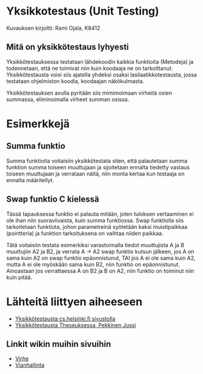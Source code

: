 # Yksikkotestaus (Unit Testing)

Kuvauksen kirjoitti: Rami Ojala, K8412

## Mitä on yksikkötestaus lyhyesti

Yksikkötestauksessa testataan lähdekoodin kaikkia funktioita (Metodeja) ja todennetaan, että ne toimivat niin kuin koodaaja ne on tarkoittanut. Yksikkötestausta voisi siis ajatella yhdeksi osaksi lasilaatikkotestausta, jossa testataan ohjelmiston koodia, koodaajan näkökulmasta.

Yksikkötestauksen avulla pyritään siis mimimoimaan virheitä osien summassa, eliminoimalla virheet summan osissa.

# Esimerkkejä

## Summa funktio

Summa funktioita voitaisiin yksikkötestata siten, että palautetaan summa funktion summa toiseen muuttujaan ja sijoitetaan ennalta tiedetty vastaus toiseen muuttujaan ja verrataan näitä, niin monta kertaa kun testaaja on ennalta määritellyt.

## Swap funktio C kielessä

Tässä tapauksessa funktio ei palauta mitään, joten tuloksen vertaaminen ei ole ihan niin suoraviivaista, kuin summa funktiossa. Swap funktiolla siis tarkoitetaan funktiota, johon parametreinä syötetään kaksi muistipaikkaa (pointteria) ja funktion tarkoituksena on vaihtaa niiden paikkaa.

Tätä voitaisiin testata esimerkiksi varastoimalla tiedot muuttujista A ja B muuttujiin A2 ja B2, ja verrata A -> A2 swap funktio kutsun jälkeen, jos A on sama kuin A2 on swap funktio epäonnistunut, TAI jos A ei ole sama kuin A2, mutta A ei ole myöskään sama kuin B2, niin funktio on epäonnistunut. Ainoastaan jos verrattaessa A on B2 ja B on A2, niin funktio on toiminut niin kuin pitää.

# Lähteitä liittyen aiheeseen

* [Yksikkötestausta cs.helsinki.fi sivustolla](https://www.cs.helsinki.fi/u/avihavai/edutainment/2011/ohma/7-yksikkotestaamisesta.pdf)
* [Yksikkötestausta Theseuksessa, Pekkinen Jussi](https://www.theseus.fi/bitstream/handle/10024/28241/Pekkinen_Jussi.pdf?sequence=1)



## Linkit wikin muihin sivuihin

* [Virhe](Virhe.md)
* [Vianhallinta](https://github.com/JAMKPROJ/TTOS1000-GT0/blob/master/error-management.md)
